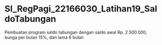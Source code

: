 # SI_RegPagi_22166030_Latihan19_SaldoTabungan
Pembuatan program saldo tabungan dengan saldo awal Rp. 2.500.000, bunga per bulan 15%, dan lama 6 bulan
